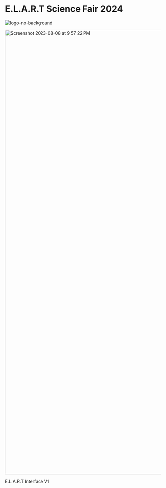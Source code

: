 ﻿# E.L.A.R.T Science Fair 2024

![logo-no-background](https://github.com/NathanArunaaa/ScienceFair2024/assets/88948653/62974869-5426-42b4-a007-a950b5b96946)


<img width="1440" alt="Screenshot 2023-08-08 at 9 57 22 PM" src="https://github.com/NathanArunaaa/ScienceFair2024/assets/88948653/56ff60a3-ec47-4c49-825b-e7229fcacab1">
<p>E.L.A.R.T Interface V1</p>
